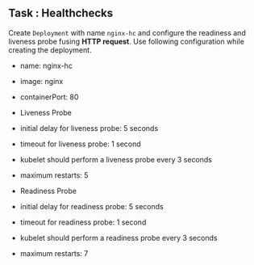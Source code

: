 

## Task : Healthchecks

Create `Deployment` with name `nginx-hc` and configure the readiness and liveness probe fusing **HTTP request**. Use following configuration while creating the deployment.

* name: nginx-hc
* image: nginx
* containerPort: 80

* Liveness Probe
 * initial delay for liveness probe: 5 seconds
 * timeout for liveness probe: 1 second
 * kubelet should perform a liveness probe every 3 seconds
 * maximum restarts: 5

* Readiness Probe
 * initial delay for readiness probe: 5 seconds
 * timeout for readiness probe: 1 second
 * kubelet should perform a readiness probe every 3 seconds
 * maximum restarts: 7
